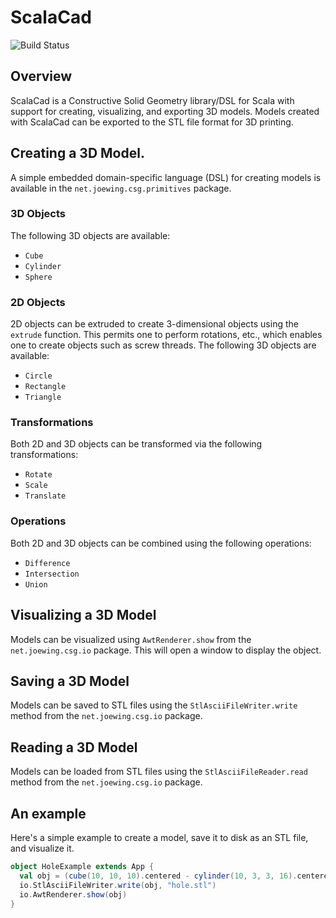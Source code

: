 # ScalaCad

![Build Status](https://travis-ci.org/joewing/ScalaCad.svg?branch=master)

## Overview

ScalaCad is a Constructive Solid Geometry library/DSL for Scala
with support for creating, visualizing, and exporting 3D models.
Models created with ScalaCad can be exported to the STL file format
for 3D printing.

## Creating a 3D Model.

A simple embedded domain-specific language (DSL) for creating models
is available in the `net.joewing.csg.primitives` package.

### 3D Objects

The following 3D objects are available:

 - `Cube`
 - `Cylinder`
 - `Sphere`

### 2D Objects

2D objects can be extruded to create 3-dimensional objects using the
`extrude` function.  This permits one to perform rotations, etc., which
enables one to create objects such as screw threads.
The following 3D objects are available:

 - `Circle`
 - `Rectangle`
 - `Triangle`

### Transformations

Both 2D and 3D objects can be transformed via the following transformations:

 - `Rotate`
 - `Scale`
 - `Translate`

### Operations

Both 2D and 3D objects can be combined using the following operations:

 - `Difference`
 - `Intersection`
 - `Union`

## Visualizing a 3D Model

Models can be visualized using `AwtRenderer.show` from the `net.joewing.csg.io`
package.  This will open a window to display the object.

## Saving a 3D Model

Models can be saved to STL files using the `StlAsciiFileWriter.write` method
from the `net.joewing.csg.io` package.

## Reading a 3D Model

Models can be loaded from STL files using the `StlAsciiFileReader.read` method
from the `net.joewing.csg.io` package.

## An example

Here's a simple example to create a model, save it to disk as an STL
file, and visualize it.

```scala
object HoleExample extends App {
  val obj = (cube(10, 10, 10).centered - cylinder(10, 3, 3, 16).centered) & sphere(6)
  io.StlAsciiFileWriter.write(obj, "hole.stl")
  io.AwtRenderer.show(obj)
}
```

